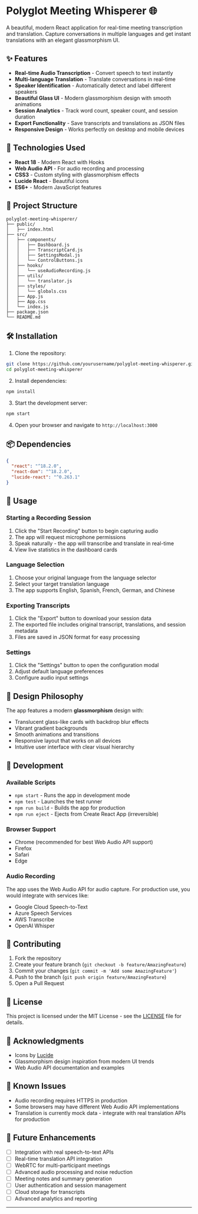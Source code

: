 # Polyglot Meeting Whisperer 🌐

A beautiful, modern React application for real-time meeting transcription and translation. Capture conversations in multiple languages and get instant translations with an elegant glassmorphism UI.

## ✨ Features

- **Real-time Audio Transcription** - Convert speech to text instantly
- **Multi-language Translation** - Translate conversations in real-time
- **Speaker Identification** - Automatically detect and label different speakers
- **Beautiful Glass UI** - Modern glassmorphism design with smooth animations
- **Session Analytics** - Track word count, speaker count, and session duration
- **Export Functionality** - Save transcripts and translations as JSON files
- **Responsive Design** - Works perfectly on desktop and mobile devices

## 🚀 Technologies Used

- **React 18** - Modern React with Hooks
- **Web Audio API** - For audio recording and processing
- **CSS3** - Custom styling with glassmorphism effects
- **Lucide React** - Beautiful icons
- **ES6+** - Modern JavaScript features

## 📁 Project Structure

```
polyglot-meeting-whisperer/
├── public/
│   ├── index.html
├── src/
│   ├── components/
│   │   ├── Dashboard.js
│   │   ├── TranscriptCard.js
│   │   ├── SettingsModal.js
│   │   └── ControlButtons.js
│   ├── hooks/
│   │   └── useAudioRecording.js
│   ├── utils/
│   │   └── translator.js
│   ├── styles/
│   │   └── globals.css
│   ├── App.js
│   ├── App.css
│   └── index.js
├── package.json
└── README.md
```

## 🛠️ Installation

1. Clone the repository:
```bash
git clone https://github.com/yourusername/polyglot-meeting-whisperer.git
cd polyglot-meeting-whisperer
```

2. Install dependencies:
```bash
npm install
```

3. Start the development server:
```bash
npm start
```

4. Open your browser and navigate to `http://localhost:3000`

## 📦 Dependencies

```json
{
  "react": "^18.2.0",
  "react-dom": "^18.2.0",
  "lucide-react": "^0.263.1"
}
```

## 🎯 Usage

### Starting a Recording Session
1. Click the "Start Recording" button to begin capturing audio
2. The app will request microphone permissions
3. Speak naturally - the app will transcribe and translate in real-time
4. View live statistics in the dashboard cards

### Language Selection
1. Choose your original language from the language selector
2. Select your target translation language
3. The app supports English, Spanish, French, German, and Chinese

### Exporting Transcripts
1. Click the "Export" button to download your session data
2. The exported file includes original transcript, translations, and session metadata
3. Files are saved in JSON format for easy processing

### Settings
1. Click the "Settings" button to open the configuration modal
2. Adjust default language preferences
3. Configure audio input settings

## 🎨 Design Philosophy

The app features a modern **glassmorphism** design with:
- Translucent glass-like cards with backdrop blur effects
- Vibrant gradient backgrounds
- Smooth animations and transitions
- Responsive layout that works on all devices
- Intuitive user interface with clear visual hierarchy

## 🔧 Development

### Available Scripts

- `npm start` - Runs the app in development mode
- `npm test` - Launches the test runner
- `npm run build` - Builds the app for production
- `npm run eject` - Ejects from Create React App (irreversible)

### Browser Support

- Chrome (recommended for best Web Audio API support)
- Firefox
- Safari
- Edge

### Audio Recording

The app uses the Web Audio API for audio capture. For production use, you would integrate with services like:
- Google Cloud Speech-to-Text
- Azure Speech Services
- AWS Transcribe
- OpenAI Whisper

## 🤝 Contributing

1. Fork the repository
2. Create your feature branch (`git checkout -b feature/AmazingFeature`)
3. Commit your changes (`git commit -m 'Add some AmazingFeature'`)
4. Push to the branch (`git push origin feature/AmazingFeature`)
5. Open a Pull Request

## 📄 License

This project is licensed under the MIT License - see the [LICENSE](LICENSE) file for details.

## 🙏 Acknowledgments

- Icons by [Lucide](https://lucide.dev/)
- Glassmorphism design inspiration from modern UI trends
- Web Audio API documentation and examples

## 🐛 Known Issues

- Audio recording requires HTTPS in production
- Some browsers may have different Web Audio API implementations
- Translation is currently mock data - integrate with real translation APIs for production

## 🚀 Future Enhancements

- [ ] Integration with real speech-to-text APIs
- [ ] Real-time translation API integration
- [ ] WebRTC for multi-participant meetings
- [ ] Advanced audio processing and noise reduction
- [ ] Meeting notes and summary generation
- [ ] User authentication and session management
- [ ] Cloud storage for transcripts
- [ ] Advanced analytics and reporting

---
